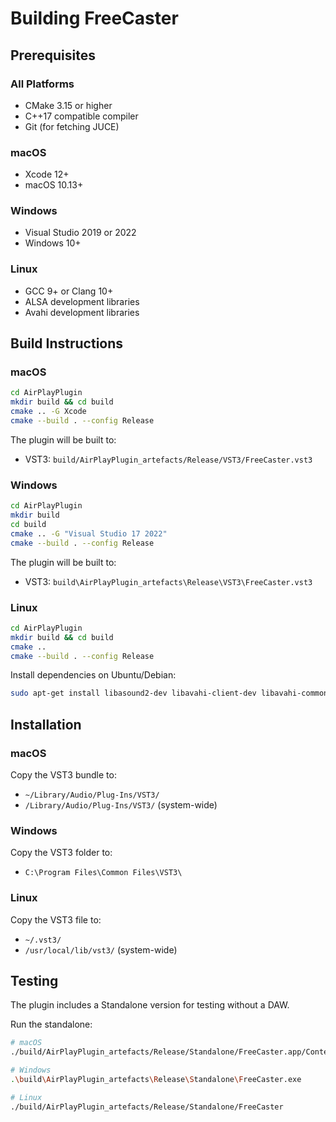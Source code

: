 # Building FreeCaster

## Prerequisites

### All Platforms
- CMake 3.15 or higher
- C++17 compatible compiler
- Git (for fetching JUCE)

### macOS
- Xcode 12+
- macOS 10.13+

### Windows
- Visual Studio 2019 or 2022
- Windows 10+

### Linux
- GCC 9+ or Clang 10+
- ALSA development libraries
- Avahi development libraries

## Build Instructions

### macOS

```bash
cd AirPlayPlugin
mkdir build && cd build
cmake .. -G Xcode
cmake --build . --config Release
```

The plugin will be built to:
- VST3: `build/AirPlayPlugin_artefacts/Release/VST3/FreeCaster.vst3`

### Windows

```bash
cd AirPlayPlugin
mkdir build
cd build
cmake .. -G "Visual Studio 17 2022"
cmake --build . --config Release
```

The plugin will be built to:
- VST3: `build\AirPlayPlugin_artefacts\Release\VST3\FreeCaster.vst3`

### Linux

```bash
cd AirPlayPlugin
mkdir build && cd build
cmake ..
cmake --build . --config Release
```

Install dependencies on Ubuntu/Debian:
```bash
sudo apt-get install libasound2-dev libavahi-client-dev libavahi-common-dev
```

## Installation

### macOS
Copy the VST3 bundle to:
- `~/Library/Audio/Plug-Ins/VST3/`
- `/Library/Audio/Plug-Ins/VST3/` (system-wide)

### Windows
Copy the VST3 folder to:
- `C:\Program Files\Common Files\VST3\`

### Linux
Copy the VST3 file to:
- `~/.vst3/`
- `/usr/local/lib/vst3/` (system-wide)

## Testing

The plugin includes a Standalone version for testing without a DAW.

Run the standalone:
```bash
# macOS
./build/AirPlayPlugin_artefacts/Release/Standalone/FreeCaster.app/Contents/MacOS/FreeCaster

# Windows
.\build\AirPlayPlugin_artefacts\Release\Standalone\FreeCaster.exe

# Linux
./build/AirPlayPlugin_artefacts/Release/Standalone/FreeCaster
```
